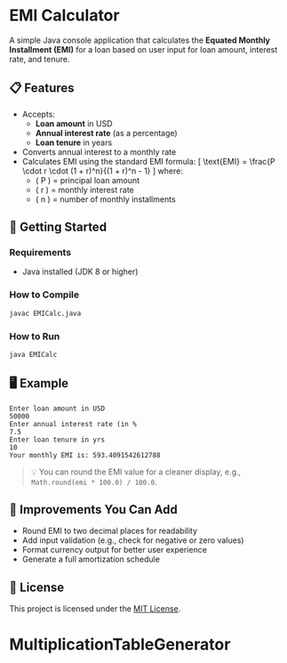 # EMI Calculator

A simple Java console application that calculates the **Equated Monthly Installment (EMI)** for a loan based on user input for loan amount, interest rate, and tenure.

## 📋 Features

- Accepts:
  - **Loan amount** in USD
  - **Annual interest rate** (as a percentage)
  - **Loan tenure** in years
- Converts annual interest to a monthly rate
- Calculates EMI using the standard EMI formula:
  \[
  \text{EMI} = \frac{P \cdot r \cdot (1 + r)^n}{(1 + r)^n - 1}
  \]
  where:
  - \( P \) = principal loan amount  
  - \( r \) = monthly interest rate  
  - \( n \) = number of monthly installments  

## 🚀 Getting Started

### Requirements

- Java installed (JDK 8 or higher)

### How to Compile

```bash
javac EMICalc.java
```

### How to Run

```bash
java EMICalc
```

## 🖥️ Example

```
Enter loan amount in USD
50000
Enter annual interest rate (in %
7.5
Enter loan tenure in yrs
10
Your monthly EMI is: 593.4091542612788
```

> 💡 You can round the EMI value for a cleaner display, e.g., `Math.round(emi * 100.0) / 100.0`.

## 🧠 Improvements You Can Add

- Round EMI to two decimal places for readability
- Add input validation (e.g., check for negative or zero values)
- Format currency output for better user experience
- Generate a full amortization schedule

## 📄 License

This project is licensed under the [MIT License](https://opensource.org/licenses/MIT).

# MultiplicationTableGenerator
